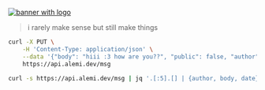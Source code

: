 [![banner with logo](https://cdn.alemi.dev/profile/pic/banner.png)](https://alemi.dev)

> i rarely make sense but still make things

```sh
curl -X PUT \
    -H 'Content-Type: application/json' \
    --data '{"body": "hiii :3 how are you??", "public": false, "author": "curl from your git :p"}' \
    https://api.alemi.dev/msg
```

```sh
curl -s https://api.alemi.dev/msg | jq '.[:5].[] | {author, body, date}'
```
